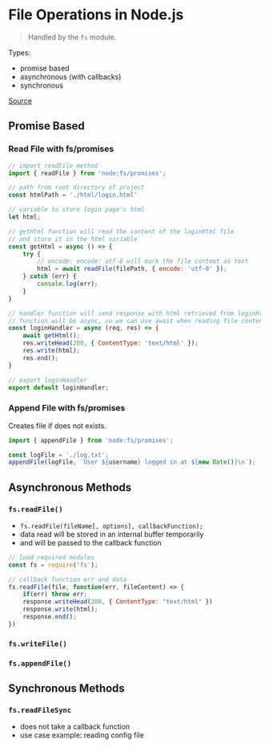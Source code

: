 # File Operations in Node.js
> Handled by the `fs` module.

Types:
- promise based
- asynchronous (with callbacks)
- synchronous

[Source](https://nodejs.org/en/learn/manipulating-files/reading-files-with-nodejs)

## Promise Based 

### Read File with fs/promises

```js
// import readFile method
import { readFile } from 'node:fs/promises';

// path from root directory of project
const htmlPath = './html/login.html'

// variable to store login page's html
let html;

// getHtml function will read the content of the loginHtml file
// and store it in the html variable
const getHtml = async () => {
    try {
        // encode: encode: utf-8 will mark the file content as text
        html = await readFile(filePath, { encode: 'utf-8' });
    } catch (err) {
        console.log(err);
    }
}

// handler function will send response with html retrieved from loginHtml file
// function will be async, so we can use await when reading file content
const loginHandler = async (req, res) => {
    await getHtml();
    res.writeHead(200, { ContentType: 'text/html' });
    res.write(html);
    res.end();
}

// export loginHandler
export default loginHandler;
```
### Append File with fs/promises
Creates file if does not exists.

```js
import { appendFile } from 'node:fs/promises';

const logFile = './log.txt';
appendFile(logFile, `User ${username} logged in at ${new Date()}\n`);
```

## Asynchronous Methods

### `fs.readFile()`

- `fs.readFile(fileName[, options], callbackFunction);`
- data read will be stored in an internal buffer temporarily
- and will be passed to the callback function

```js
// load required modules
const fs = require('fs');

// callback function err and data
fs.readFile(file, function(err, fileContent) => {
    if(err) throw err;
    response.writeHead(200, { ContentType: "text/html" })
    response.write(html);
    response.end();
})
```

### `fs.writeFile()`

### `fs.appendFile()`


## Synchronous Methods

### `fs.readFileSync`
- does not take a callback function
- use case example: reading config file 